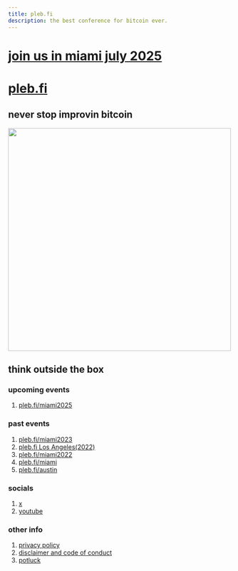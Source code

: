 ```yaml
---
title: pleb.fi
description: the best conference for bitcoin ever.
---
```

<div class="flash">
<a href="/miami2025">
<h1>join us in miami july 2025</h1>
</a>
</div>

# [pleb.fi](/)


## never stop improvin bitcoin

<img src="pleb25.gif" width="500px" />

## think outside the box

### upcoming events 
1. [pleb.fi/miami2025](/miami2025)

### past events 
1. [pleb.fi/miami2023](/miami2023)
1. [pleb.fi Los Angeles(2022)](https://bitdevsla.org/pleb-fi-1/)
1. [pleb.fi/miami2022](/miami2022)
1. [pleb.fi/miami](/miami)
1. [pleb.fi/austin](/austin)

### socials
1. [ x ](https://x.com/PlebFi)
1. [youtube](https://www.youtube.com/@plebfi)

### other info
1. [privacy policy](/privacy)
1. [disclaimer and code of conduct](/disclaimers)
1. [potluck](/potluck)